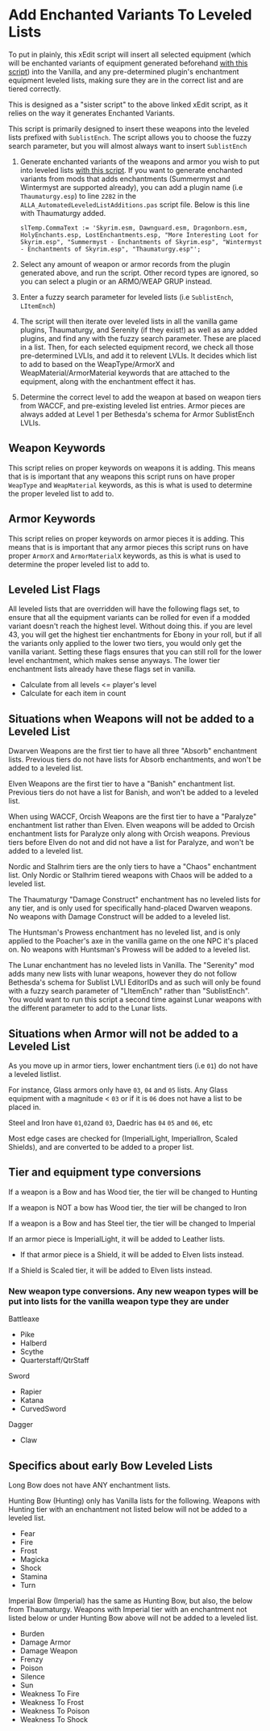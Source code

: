 # Add Enchanted Variants To Leveled Lists

To put in plainly, this xEdit script will insert all selected equipment (which will be enchanted variants of equipment generated beforehand [with this script](https://www.nexusmods.com/skyrimspecialedition/mods/25395)) into the Vanilla, and any pre-determined plugin's enchantment equipment leveled lists, making sure they are in the correct list and are tiered correctly.

This is designed as a "sister script" to the above linked xEdit script, as it relies on the way it generates Enchanted Variants.

This script is primarily designed to insert these weapons into the leveled lists prefixed with `SublistEnch`. The script allows you to choose the fuzzy search parameter, but you will almost always want to insert `SublistEnch`

1) Generate enchanted variants of the weapons and armor you wish to put into leveled lists [with this script](https://www.nexusmods.com/skyrimspecialedition/mods/25395). If you want to generate enchanted variants from mods that adds enchantments (Summermyst and Wintermyst are supported already), you can add a plugin name (i.e `Thaumaturgy.esp`) to line `2282` in the `ALLA_AutomatedLeveledListAdditions.pas` script file. Below is this line with Thaumaturgy added.

      ```slTemp.CommaText := 'Skyrim.esm, Dawnguard.esm, Dragonborn.esm, HolyEnchants.esp, LostEnchantments.esp, "More Interesting Loot for Skyrim.esp", "Summermyst - Enchantments of Skyrim.esp", "Wintermyst - Enchantments of Skyrim.esp", "Thaumaturgy.esp"';```

3) Select any amount of weapon or armor records from the plugin generated above, and run the script. Other record types are ignored, so you can select a plugin or an ARMO/WEAP GRUP instead.

4) Enter a fuzzy search parameter for leveled lists (i.e `SublistEnch`, `LItemEnch`)

5) The script will then iterate over leveled lists in all the vanilla game plugins, Thaumaturgy, and Serenity (if they exist!) as well as any added plugins, and find any with the fuzzy search parameter. These are placed in a list. Then, for each selected equipment record, we check all those pre-determined LVLIs, and add it to relevent LVLIs. It decides which list to add to based on the WeapType/ArmorX and WeapMaterial/ArmorMaterial keywords that are attached to the equipment, along with the enchantment effect it has.

6) Determine the correct level to add the weapon at based on weapon tiers from WACCF, and pre-existing leveled list entries. Armor pieces are always added at Level 1 per Bethesda's schema for Armor SublistEnch LVLIs.

## Weapon Keywords

This script relies on proper keywords on weapons it is adding. This means that is is important that any weapons this script runs on have proper `WeapType` and `WeapMaterial` keywords, as this is what is used to determine the proper leveled list to add to.

## Armor Keywords

This script relies on proper keywords on armor pieces it is adding. This means that is is important that any armor pieces this script runs on have proper `ArmorX` and `ArmorMaterialX` keywords, as this is what is used to determine the proper leveled list to add to.

## Leveled List Flags

All leveled lists that are overridden will have the following flags set, to ensure that all the equipment variants can be rolled for even if a modded variant doesn't reach the highest level. Without doing this. if you are level 43, you will get the highest tier enchantments for Ebony in your roll, but if all the variants only applied to the lower two tiers, you would only get the vanilla variant. Setting these flags ensures that you can still roll for the lower level enchantment, which makes sense anyways. The lower tier enchantment lists already have these flags set in vanilla.

- Calculate from all levels <= player's level
- Calculate for each item in count

## Situations when Weapons will not be added to a Leveled List

Dwarven Weapons are the first tier to have all three "Absorb" enchantment lists. Previous tiers do not have lists for Absorb enchantments, and won't be added to a leveled list.

Elven Weapons are the first tier to have a "Banish" enchantment list. Previous tiers do not have a list for Banish, and won't be added to a leveled list.

When using WACCF, Orcish Weapons are the first tier to have a "Paralyze" enchantment list rather than Elven. Elven weapons will be added to Orcish enchantment lists for Paralyze only along with Orcish weapons. Previous tiers before Elven do not and did not have a list for Paralyze, and won't be added to a leveled list.

Nordic and Stalhrim tiers are the only tiers to have a "Chaos" enchantment list. Only Nordic or Stalhrim tiered weapons with Chaos will be added to a leveled list.

The Thaumaturgy "Damage Construct" enchantment has no leveled lists for any tier, and is only used for specifically hand-placed Dwarven weapons. No weapons with Damage Construct will be added to a leveled list.

The Huntsman's Prowess enchantment has no leveled list, and is only applied to the Poacher's axe in the vanilla game on the one NPC it's placed on. No weapons with Huntsman's Prowess will be added to a leveled list.

The Lunar enchantment has no leveled lists in Vanilla. The "Serenity" mod adds many new lists with lunar weapons, however they do not follow Bethesda's schema for Sublist LVLI EditorIDs and as such will only be found with a fuzzy search parameter of "LItemEnch" rather than "SublistEnch". You would want to run this script a second time against Lunar weapons with the different parameter to add to the Lunar lists.

## Situations when Armor will not be added to a Leveled List

As you move up in armor tiers, lower enchantment tiers (i.e `01`) do not have a leveled listlist.

For instance, Glass armors only have `03`, `04` and `05` lists. Any Glass equipment with a magnitude < `03` or if it is `06` does not have a list to be placed in.

Steel and Iron have `01`,`02`and `03`, Daedric has `04` `05` and `06`, etc

Most edge cases are checked for (ImperialLight, ImperialIron, Scaled Shields), and are converted to be added to a proper list.

## Tier and equipment type conversions

If a weapon is a Bow and has Wood tier, the tier will be changed to Hunting

If a weapon is NOT a bow has Wood tier, the tier will be changed to Iron

If a weapon is a Bow and has Steel tier, the tier will be changed to Imperial

If an armor piece is ImperialLight, it will be added to Leather lists.
- If that armor piece is a Shield, it will be added to Elven lists instead.

If a Shield is Scaled tier, it will be added to Elven lists instead.

### New weapon type conversions. Any new weapon types will be put into lists for the vanilla weapon type they are under

Battleaxe
- Pike
- Halberd
- Scythe
- Quarterstaff/QtrStaff

Sword
- Rapier
- Katana
- CurvedSword

Dagger
- Claw

## Specifics about early Bow Leveled Lists

Long Bow does not have ANY enchantment lists.

Hunting Bow (Hunting) only has Vanilla lists for the following. Weapons with Hunting tier with an enchantment not listed below will not be added to a leveled list.
- Fear
- Fire
- Frost
- Magicka
- Shock
- Stamina
- Turn

Imperial Bow (Imperial) has the same as Hunting Bow, but also, the below from Thaumaturgy. Weapons with Imperial tier with an enchantment not listed below or under Hunting Bow above will not be added to a leveled list.
- Burden
- Damage Armor
- Damage Weapon
- Frenzy
- Poison
- Silence
- Sun
- Weakness To Fire
- Weakness To Frost
- Weakness To Poison
- Weakness To Shock
